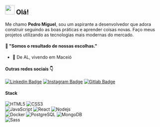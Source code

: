 ## <img src="https://media.giphy.com/media/hvRJCLFzcasrR4ia7z/giphy.gif" width="30px"> Olá!

Me chamo **Pedro Miguel**, sou um aspirante a desenvolvedor que adora construir seguindo as boas práticas e aprender coisas novas. Faço meus projetos utilizando as tecnologias mais modernas do mercado.


#### 💫 **"Somos o resultado de nossas escolhas."**

-  📍  De AL, vivendo em Maceió


#### Outras redes sociais 👇
[![Linkedin Badge](https://img.shields.io/badge/-LinkedIn-blue?style=flat-square&logo=Linkedin&logoColor=white&link=https:https://www.linkedin.com/in/pedromiguelmvs/)](https://www.linkedin.com/in/pedromiguelmvs/) [![Instagram Badge](https://img.shields.io/badge/-Instagram-violet?style=flat-square&logo=Instagram&logoColor=white&link=https:https://www.instagram.com/pedromiguelmvs/)](https://www.instagram.com/pedromiguelmvs/) [![Gitlab Badge](https://img.shields.io/badge/-Gitlab-orange?style=flat-square&logo=Gitlab&logoColor=white&link=https://gitlab.com/pedromiguelmvs)](https://gitlab.com/pedromiguelmvs)


#### Stack

![HTML5](https://img.shields.io/badge/-HTML5-E34F26?style=flat-square&logo=html5&logoColor=white)
![CSS3](https://img.shields.io/badge/-CSS3-1572B6?style=flat-square&logo=css3)<br />
![JavaScript](https://img.shields.io/badge/-JavaScript-black?style=flat-square&logo=javascript)
![React](https://img.shields.io/badge/-React-black?style=flat-square&logo=react)
![Nodejs](https://img.shields.io/badge/NodeJS-339933.svg?logo=node.js&logoColor=white)<br />
![Docker](https://img.shields.io/badge/Docker-0ba2d9.svg?logo=docker&logoColor=white)
![PostgreSQL](https://img.shields.io/badge/PostgreSQL-316192.svg?logo=postgresql&logoColor=white)
![MongoDB](https://img.shields.io/badge/MongoDB-10a54e.svg?logo=mongodb&logoColor=white)<br />
![Sass](https://img.shields.io/badge/Sass-cf649a.svg?logo=sass&logoColor=white)<br />

